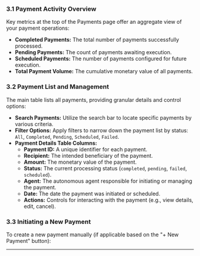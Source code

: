 ### 3.1 Payment Activity Overview

Key metrics at the top of the Payments page offer an aggregate view of your payment operations:

- **Completed Payments:** The total number of payments successfully processed.
- **Pending Payments:** The count of payments awaiting execution.
- **Scheduled Payments:** The number of payments configured for future execution.
- **Total Payment Volume:** The cumulative monetary value of all payments.

### 3.2 Payment List and Management

The main table lists all payments, providing granular details and control options:

- **Search Payments:** Utilize the search bar to locate specific payments by various criteria.
- **Filter Options:** Apply filters to narrow down the payment list by status: `All`, `Completed`, `Pending`, `Scheduled`, `Failed`.
- **Payment Details Table Columns:**
  - **Payment ID:** A unique identifier for each payment.
  - **Recipient:** The intended beneficiary of the payment.
  - **Amount:** The monetary value of the payment.
  - **Status:** The current processing status (`completed`, `pending`, `failed`, `scheduled`).
  - **Agent:** The autonomous agent responsible for initiating or managing the payment.
  - **Date:** The date the payment was initiated or scheduled.
  - **Actions:** Controls for interacting with the payment (e.g., view details, edit, cancel).

### 3.3 Initiating a New Payment

To create a new payment manually (if applicable based on the "+ New Payment" button):

---
